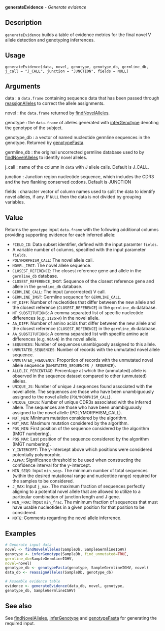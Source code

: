 **generateEvidence** - *Generate evidence*

Description
--------------------

`generateEvidence` builds a table of evidence metrics for the final novel V 
allele detection and genotyping inferrences.


Usage
--------------------
```
generateEvidence(data, novel, genotype, genotype_db, germline_db,
j_call = "J_CALL", junction = "JUNCTION", fields = NULL)
```

Arguments
-------------------

data
:   a `data.frame` containing sequence data that has been
passed through [reassignAlleles](reassignAlleles.md) to correct the allele 
assignments.

novel
:   the `data.frame` returned by [findNovelAlleles](findNovelAlleles.md).

genotype
:   the `data.frame` of alleles generated with [inferGenotype](inferGenotype.md) 
denoting the genotype of the subject.

genotype_db
:   a vector of named nucleotide germline sequences in the genotype.
Returned by [genotypeFasta](genotypeFasta.md).

germline_db
:   the original uncorrected germline database used to by
[findNovelAlleles](findNovelAlleles.md) to identify novel alleles.

j_call
:   name of the column in `data` with J allele calls. 
Default is J_CALL.

junction
:   Junction region nucleotide sequence, which includes
the CDR3 and the two flanking conserved codons. Default
is JUNCTION

fields
:   character vector of column names used to split the data to 
identify novel alleles, if any. If `NULL` then the data is 
not divided by grouping variables.




Value
-------------------

Returns the `genotype` input `data.frame` with the following additional columns 
providing supporting evidence for each inferred allele:


+  `FIELD_ID`: Data subset identifier, defined with the input paramter `fields`.
+  A variable number of columns, specified with the input parameter `fields`.
+  `POLYMORPHISM_CALL`: The novel allele call.
+  `NOVEL_IMGT`: The novel allele sequence.
+  `CLOSEST_REFERENCE`: The closest reference gene and allele in 
the `germline_db` database.
+  `CLOSEST_REFERENCE_IMGT`: Sequence of the closest reference gene and 
allele in the `germline_db` database.
+  `GERMLINE_CALL`: The input (uncorrected) V call.
+  `GERMLINE_IMGT`: Germline sequence for `GERMLINE_CALL`.
+  `NT_DIFF`: Number of nucleotides that differ between the new allele and
the closest reference (`CLOSEST_REFERENCE`) in the `germline_db` database.
+  `NT_SUBSTITUTIONS`: A comma separated list of specific nucleotide 
differences (e.g. `112G>A`) in the novel allele.
+  `AA_DIFF`: Number of amino acids that differ between the new allele and the closest 
reference (`CLOSEST_REFERENCE`) in the `germline_db` database.
+  `AA_SUBSTITUTIONS`: A comma separated list with specific amino acid 
differences (e.g. `96A>N`) in the novel allele.
+  `SEQUENCES`: Number of sequences unambiguosly assigned to this allele.
+  `UNMUTATED_SEQUENCES`: Number of records with the unmutated novel allele sequence.
+  `UNMUTATED_FREQUENCY`: Proportion of records with the unmutated novel allele 
sequence (`UNMUTATED_SEQUENCES / SEQUENCE`).
+  `ALLELIC_PERCENTAGE`: Percentage at which the (unmutated) allele is observed 
in the sequence dataset compared  to other (unmutated) alleles.
+  `UNIQUE_JS`: Number of unique J sequences found associated with the 
novel allele. The sequences are those who have been unambiguously assigned 
to the novel allelle (`POLYMORPHISM_CALL`).
+  `UNIQUE_CDR3S`: Number of unique CDR3s associated with the inferred allele.
The sequences are those who have been unambiguously assigned to the 
novel allelle (POLYMORPHISM_CALL).
+  `MUT_MIN`: Minimum mutation considered by the algorithm.
+  `MUT_MAX`: Maximum mutation considered by the algorithm.
+  `POS_MIN`: First position of the sequence considered by the algorithm (IMGT numbering).
+  `POS_MAX`: Last position of the sequence considered by the algorithm (IMGT numbering).
+  `Y_INTERCEPT`: The y-intercept above which positions were considered 
potentially polymorphic.
+  `ALPHA`: Significance threshold to be used when constructing the 
confidence interval for the y-intercept.
+  `MIN_SEQS`: Input `min_seqs`. The minimum number of total sequences 
(within the desired mutational range and nucleotide range) required 
for the samples to be considered.
+  `J_MAX`: Input `j_max`. The maximum fraction of sequences perfectly 
aligning to a potential novel allele that are allowed to utilize to a particular 
combination of junction length and J gene.
+  `MIN_FRAC`: Input `min_frac`. The minimum fraction of sequences that must
have usable nucleotides in a given position for that position to be considered.
+  `NOTE`: Comments regarding the novel allele inferrence.




Examples
-------------------

```R
# Generate input data
novel <- findNovelAlleles(SampleDb, SampleGermlineIGHV)
genotype <- inferGenotype(SampleDb, find_unmutated=TRUE, 
germline_db=SampleGermlineIGHV,
novel=novel)
genotype_db <- genotypeFasta(genotype, SampleGermlineIGHV, novel)
data_db <- reassignAlleles(SampleDb, genotype_db)

# Assemble evidence table
evidence <- generateEvidence(data_db, novel, genotype, 
genotype_db, SampleGermlineIGHV)
```



See also
-------------------

See [findNovelAlleles](findNovelAlleles.md), [inferGenotype](inferGenotype.md) and [genotypeFasta](genotypeFasta.md) 
for generating the required input.




